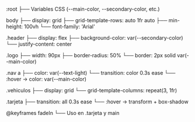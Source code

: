 :root
├── Variables CSS (--main-color, --secondary-color, etc.)

body
├── display: grid
├── grid-template-rows: auto 1fr auto
├── min-height: 100vh
└── font-family: 'Arial'

.header
├── display: flex
├── background-color: var(--secondary-color)
└── justify-content: center

.logo
├── width: 90px
├── border-radius: 50%
└── border: 2px solid var(--main-color)

.nav a
├── color: var(--text-light)
└── transition: color 0.3s ease
   └── :hover → color: var(--main-color)

.vehiculos
├── display: grid
└── grid-template-columns: repeat(3, 1fr)

.tarjeta
├── transition: all 0.3s ease
└── :hover → transform + box-shadow

@keyframes fadeIn
└── Uso en .tarjeta y main